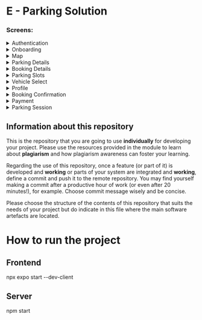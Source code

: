 # E - Parking Solution

### Screens:

<details>
<summary>Authentication</summary>
  <img src="Frontend/docs/Screens/authentication/welcome.png" alt="alt text" width="100"/>
  <img src="Frontend/docs/Screens/authentication/signup-screen.png" alt="alt text" width="100"/>
  <img src="Frontend/docs/Screens/authentication/signin-screen.png" alt="alt text" width="100"/>
  <img src="Frontend/docs/Screens/authentication/resetPassword.png" alt="alt text" width="100"/>
</details>
<details>
<summary>Onboarding</summary>
  <img src="Frontend/docs/Screens/onBoarding/welcome-to-e-parky.png" alt="Onboarding screen 1" width="100"/>
  <img src="Frontend/docs/Screens/onBoarding/welcome-screen-2.png" alt="Onboarding screen 2" width="100"/>
  <img src="Frontend/docs/Screens/onBoarding/welcome-screen-3.png" alt="Onboarding screen 3" width="100"/>
  <img src="Frontend/docs/Screens/onBoarding/welcome-screen-4.png" alt="Onboarding screen 4" width="100"/>
  <img src="Frontend/docs/Screens/onBoarding/welcome-with-sign-in.png" alt="Onboarding screen 3" width="100"/>
</details>
<details>
<summary>Map</summary>
  <img src="Frontend/docs/Screens/map/MapV1.png" alt="Map V1" width="100"/>
  <img src="Frontend/docs/Screens/map/MapV2.png" alt="Map V2" width="100"/>
</details>
<details>
<summary>Parking Details</summary>
  <img src="Frontend/docs/Screens/parkingDetails/parkingDetails.png" alt="Parking Details" width="100"/>
  <img src="Frontend/docs/Screens/parkingDetails/parkingDetailsV2.png" alt="Parking Details V2" width="100"/>
</details>
<details>
<summary>Booking Details</summary>
  <img src="Frontend/docs/Screens/bookingDetails/BookingDetailsV1.png" alt="Booking Details" width="100"/>
  <img src="Frontend/docs/Screens/bookingDetails/bookingDetailsV2.png" alt="Booking Details V2" width="100"/>
</details>
<details>
<summary>Parking Slots</summary>
  <img src="Frontend/docs/Screens/parkingSlots/slotsV1.png" alt="Parking Slots" width="100"/>
</details>
<details>
<summary>Vehicle Select</summary>
  <img src="Frontend/docs/Screens/vehicle/VehicleSelectV1.png" alt="Vehicle Select" width="100"/>
  <img src="Frontend/docs/Screens/vehicle/vehicleSelectV2.png" alt="Vehicle Select V2" width="100"/>
  <img src="Frontend/docs/Screens/vehicle/addVehicle.png" alt="Vehicle Select V3" width="100"/>
</details>
<details>
<summary>Profile</summary>
  <img src="Frontend/docs/Screens/profile/Profile.png" alt="Profile" width="100"/>
  <img src="Frontend/docs/Screens/profile/ProfileV2.png" alt="Profile V2" width="100"/>
</details>
<details>
<summary>Booking Confirmation</summary>
  <img src="Frontend/docs/Screens/bookingConfirmation/bookingConfirmation.png" alt="Booking Confirmation" width="100"/>
  <img src="Frontend/docs/Screens/bookingConfirmation/bookingSuccess.png" alt="Booking Confirmation V2" width="100"/>
  <img src="Frontend/docs/Screens/bookingConfirmation/ParkingTicket.png" alt="Booking Confirmation V3" width="100"/>
</details>
<details>
<summary>Payment</summary>
  <img src="Frontend/docs/Screens/payment/paymentStripe.png" alt="Payment" width="100"/>
</details>
<details>
<summary>Parking Session</summary>
  <img src="Frontend/docs/Screens/parkingSession/Parking.png" alt="Parking Session" width="100"/>
  <img src="Frontend/docs/Screens/parkingSession/ParkingV2.png" alt="Parking Session V3" width="100"/>
  <img src="Frontend/docs/Screens/parkingSession/parkingHistory.png" alt="Parking Session V2" width="100"/>
  <img src="Frontend/docs/Screens/parkingSession/ViewTicket.png" alt="Parking Session V4" width="100"/>
  <img src="Frontend/docs/Screens/parkingSession/Timer.png" alt="Parking Session V5" width="100"/>
</details>

## Information about this repository

This is the repository that you are going to use **individually** for developing your project. Please use the resources provided in the module to learn about **plagiarism** and how plagiarism awareness can foster your learning.

Regarding the use of this repository, once a feature (or part of it) is developed and **working** or parts of your system are integrated and **working**, define a commit and push it to the remote repository. You may find yourself making a commit after a productive hour of work (or even after 20 minutes!), for example. Choose commit message wisely and be concise.

Please choose the structure of the contents of this repository that suits the needs of your project but do indicate in this file where the main software artefacts are located.

# How to run the project

## Frontend

npx expo start --dev-client

## Server

npm start
